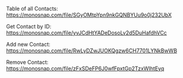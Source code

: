 Table of all Contacts:
https://monosnap.com/file/SGyOMtpYpn9nkGQNBYUu9o0j232UbX

Get Contact by ID:
https://monosnap.com/file/yvJCdHtYADeDosoLv2d5DuHafdhVCc

Add new Contact:
https://monosnap.com/file/RwLyDZwJUOKQgzw6CH7701LYNkBwWB

Remove Contact:
https://monosnap.com/file/zFxSDeFP6J0wfFpxtGp2TzxWIhtEyq
